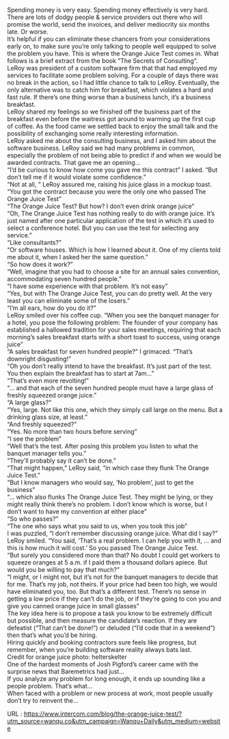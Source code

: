   Spending money is very easy. Spending money effectively is very hard. There are lots of dodgy people & service providers out there who will promise the world, send the invoices, and deliver mediocrity six months late. Or worse.  
    It’s helpful if you can eliminate these chancers from your considerations early on, to make sure you’re only talking to people well equipped to solve the problem you have. This is where the Orange Juice Test comes in. What follows is a brief extract from the book “The Secrets of Consulting“.  
    LeRoy was president of a custom software firm that that had employed my services to facilitate some problem solving. For a couple of days there was no break in the action, so I had little chance to talk to LeRoy. Eventually, the only alternative was to catch him for breakfast, which violates a hard and fast rule. If there’s one thing worse than a business lunch, it’s a business breakfast.  
    LeRoy shared my feelings so we finished off the business part of the breakfast even before the waitress got around to warming up the first cup of coffee. As the food came we settled back to enjoy the small talk and the possibility of exchanging some really interesting information.  
    LeRoy asked me about the consulting business, and I asked him about the software business. LeRoy said we had many problems in common, especially the problem of not being able to predict if and when we would be awarded contracts. That gave me an opening…  
    “I’d be curious to know how come you gave me this contract” I asked. “But don’t tell me if it would violate some confidence.”  
    “Not at all, ” LeRoy assured me, raising his juice glass in a mockup toast. “You got the contract because you were the only one who passed The Orange Juice Test”  
    “The Orange Juice Test? But how? I don’t even drink orange juice”  
    “Oh, The Orange Juice Test has nothing really to do with orange juice. It’s just named after one particular application of the test in which it’s used to select a conference hotel. But you can use the test for selecting any service.”  
    “Like consultants?”  
    “Or software houses. Which is how I learned about it. One of my clients told me about it, when I asked her the same question.”  
    “So how does it work?”  
    “Well, imagine that you had to choose a site for an annual sales convention, accommodating seven hundred people.”  
    “I have some experience with that problem. It’s not easy”  
    “Yes, but with The Orange Juice Test, you can do pretty well. At the very least you can eliminate some of the losers.”  
    “I’m all ears, how do you do it?”  
    LeRoy smiled over his coffee cup. “When you see the banquet manager for a hotel, you pose the following problem: The founder of your company has established a hallowed tradition for your sales meetings, requiring that each morning’s sales breakfast starts with a short toast to success, using orange juice”  
    “A sales breakfast for seven hundred people?” I grimaced. “That’s downright disgusting!”  
    “Oh you don’t really intend to have the breakfast. It’s just part of the test. You then explain the breakfast has to start at 7am…”  
    “That’s even more revolting!”  
    “… and that each of the seven hundred people must have a large glass of freshly squeezed orange juice.”  
    “A large glass?”  
    “Yes, large. Not like this one, which they simply call large on the menu. But a drinking glass size, at least.”  
    “And freshly squeezed?”  
    “Yes. No more than two hours before serving”  
    “I see the problem”  
    “Well that’s the test. After posing this problem you listen to what the banquet manager tells you.”  
    “They’ll probably say it can’t be done.”  
    “That might happen,” LeRoy said, “in which case they flunk The Orange Juice Test.”  
    “But I know managers who would say, ‘No problem’, just to get the business”  
    “… which also flunks The Orange Juice Test. They might be lying, or they might really think there’s no problem. I don’t know which is worse, but I don’t want to have my convention at either place”  
    “So who passes?”  
    “The one who says what you said to us, when you took this job”  
    I was puzzled, “I don’t remember discussing orange juice. What did I say?”  
    LeRoy smiled. “You said, ‘That’s a real problem. I can help you with it, … and this is how much it will cost.’ So you passed The Orange Juice Test.  
    “But surely you considered more than that? No doubt I could get workers to squeeze oranges at 5 a.m. if I paid them a thousand dollars apiece. But would you be willing to pay that much?”  
    “I might, or I might not, but it’s not for the banquet managers to decide that for me. That’s my job, not theirs. If your price had been too high, we would have eliminated you, too. But that’s a different test. There’s no sense in getting a low price if they can’t do the job, or if they’re going to con you and give you canned orange juice in small glasses”  
    The key idea here is to propose a task you know to be extremely difficult but possible, and then measure the candidate’s reaction. If they are defeatist (“That can’t be done!“) or deluded (“I’d code that in a weekend“) then that’s what you’d be hiring.  
    Hiring quickly and booking contractors sure feels like progress, but remember, when you’re building software reality always bats last.  
    Credit for orange juice photo: helterskelter  
    One of the hardest moments of Josh Pigford’s career came with the surprise news that Baremetrics had just…  
    If you analyze any problem for long enough, it ends up sounding like a people problem. That’s what…  
    When faced with a problem or new process at work, most people usually don’t try to reinvent the…  
    
  URL : https://www.intercom.com/blog/the-orange-juice-test/?utm_source=wanqu.co&utm_campaign=Wanqu+Daily&utm_medium=website